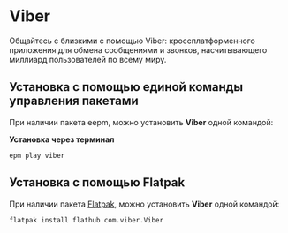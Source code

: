 # Viber

Общайтесь с близкими с помощью Viber: кроссплатформенного приложения для обмена сообщениями и звонков, насчитывающего миллиард пользователей по всему миру.

## Установка c помощью единой команды управления пакетами  

При наличии пакета eepm, можно установить **Viber** одной командой:

**Установка через терминал**

```shell
epm play viber
```

## Установка c помощью Flatpak<Badge type="info" text="flatpak" />

При наличии пакета [Flatpak](/flatpak), можно установить **Viber** одной командой:

```shell
flatpak install flathub com.viber.Viber
```
